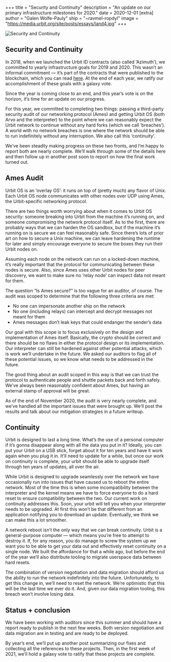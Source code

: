 +++
title = "Security and Continuity"
description = "An update on our primary infrastructure milestones for 2020."
date = 2020-12-01
[extra]
author = "Galen Wolfe-Pauly"
ship = "~ravmel-ropdyl"
image = "https://media.urbit.org/site/posts/essays/land4.jpg"
+++

![Security and Continuity](https://media.urbit.org/site/posts/essays/land4.jpg)

## Security and Continuity

In 2018, when we launched the Urbit ID contracts (also called ‘Azimuth’), we committed to yearly infrastructure goals for 2019 and 2020. This wasn’t an informal commitment — it’s part of the contracts that were published to the blockchain, which you can read [here](https://raw.githubusercontent.com/urbit/azimuth/edf68b8da04806dd5b95994daf14cf1e7e226829/proposals/0xcb1f81e42b5e75f000f94fc71a3ea70cab4bfc6f236b91e717f1b9516e5596b5.txt). At the end of each year, we ratify our accomplishment of these goals with a galaxy vote.

Since the year is coming close to an end, and this year’s vote is on the horizon, it’s time for an update on our progress.

For this year, we committed to completing two things: passing a third-party security audit of our networking protocol (Ames) and getting Urbit OS (both Arvo and the interpreter) to the point where we can reasonably expect the Urbit network to continue without any hard forks (which we call ‘breaches’). A world with no network breaches is one where the network should be able to run indefinitely without any interruption. We also call this ‘continuity’.

We’ve been steadily making progress on these two fronts, and I’m happy to report both are nearly complete. We’ll walk through some of the details here and then follow up in another post soon to report on how the final work turned out.


## Ames Audit

Urbit OS is an ‘overlay OS’: it runs on top of (pretty much) any flavor of Unix. Each Urbit OS node communicates with other nodes over UDP using Ames, the Urbit-specific networking protocol.

There are two things worth worrying about when it comes to Urbit OS security: someone breaking into Urbit from the machine it’s running on, and someone compromising the network protocol itself. As to the first, there are probably ways that we can harden the OS sandbox, but if the machine it’s running on is secure we can feel reasonably safe. Since there’s lots of prior art on how to secure a Unix machine, we can leave hardening the runtime for later and simply encourage everyone to secure the boxes they run their Urbit nodes on.

Assuming each node on the network can run on a locked-down machine, it’s really important that the protocol for communicating between these nodes is secure. Also, since Ames uses other Urbit nodes for peer discovery, we want to make sure no ‘relay node’ can inspect data not meant for them.

The question “Is Ames secure?” is too vague for an auditor, of course. The audit was scoped to determine that the following three criteria are met:

- No one can impersonate another ship on the network
- No one (including relays) can intercept and decrypt messages not meant for them
- Ames messages don’t leak keys that could endanger the sender’s data

Our goal with this scope is to focus exclusively on the design and implementation of Ames itself. Basically, the crypto should be correct and there should be no flaws in either the protocol design or its implementation. Our interpreter can still be hardened against other potential attacks, which is work we’ll undertake in the future. We asked our auditors to flag all of these potential issues, so we know what needs to be addressed in the future.

The good thing about an audit scoped in this way is that we can trust the protocol to authenticate people and shuttle packets back and forth safely. We’ve always been reasonably confident about Ames, but having an external stamp of approval will be great.

As of the end of November 2020, the audit is very nearly complete, and we’ve handled all the important issues that were brought up. We’ll post the results and talk about our mitigation strategies in a future writeup.


## Continuity

Urbit is designed to last a long time. What’s the use of a personal computer if it’s gonna disappear along with all the data you put in it? Ideally, you can put your Urbit on a USB stick, forget about it for ten years and have it work again when you plug it in. It’ll need to update for a while, but once our work on continuity is complete, your urbit should be able to upgrade itself through ten years of updates, all over the air.

While Urbit is designed to upgrade seamlessly over the network we have occasionally run into issues that have caused us to reboot the entire network. Most of the time this is when some incompatibility between the interpreter and the kernel means we have to force everyone to do a hard reset to ensure compatibility between the two. Our current work on continuity addresses this. Soon, your urbit will tell you when your interpreter needs to be upgraded. At first this won’t  be that different from an application notifying you to download an update. Eventually, we think we can make this a lot smoother.

A network reboot isn’t the only way that we can break continuity. Urbit is a general-purpose computer — which means you’re free to attempt to destroy it. If, for any reason, you do manage to screw the system up we want you to be able to get your data out and effectively reset continuity on a single node. We built the affordance for that a while ago, but before the end of the year we’ll also distribute tooling to migrate userspace data between hard resets.

The combination of version negotiation and data migration should afford us the ability to run the network indefinitely into the future. Unfortunately, to get this change in, we’ll need to reset the network. We’re optimistic that this will be the last time we ever do it. And, given our data migration tooling, this breach won’t involve losing data.


## Status + conclusion

We have been working with auditors since this summer and should have a report ready to publish in the next few weeks. Both version negotiation and data migration are in testing and are ready to be deployed.

By year’s end, we’ll put up another post summarizing our fixes and collecting all the references to these projects. Then, in the first week of 2021, we’ll hold a galaxy vote to ratify that these projects are complete.
